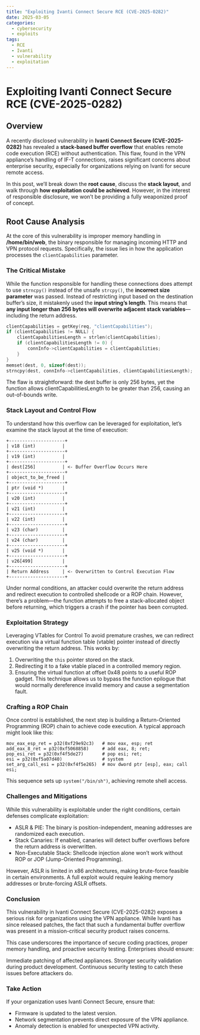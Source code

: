 ```yaml
---
title: "Exploiting Ivanti Connect Secure RCE (CVE-2025-0282)"
date: 2025-03-05
categories:
  - cybersecurity
  - exploits
tags:
  - RCE
  - Ivanti
  - vulnerability
  - exploitation
---
```


# Exploiting Ivanti Connect Secure RCE (CVE-2025-0282)

## Overview

A recently disclosed vulnerability in **Ivanti Connect Secure (CVE-2025-0282)** has revealed a **stack-based buffer overflow** that enables remote code execution (RCE) without authentication. This flaw, found in the VPN appliance’s handling of IF-T connections, raises significant concerns about enterprise security, especially for organizations relying on Ivanti for secure remote access.

In this post, we’ll break down the **root cause**, discuss the **stack layout**, and walk through **how exploitation could be achieved**. However, in the interest of responsible disclosure, we won’t be providing a fully weaponized proof of concept.

## Root Cause Analysis

At the core of this vulnerability is improper memory handling in **/home/bin/web**, the binary responsible for managing incoming HTTP and VPN protocol requests. Specifically, the issue lies in how the application processes the `clientCapabilities` parameter.

### The Critical Mistake

While the function responsible for handling these connections does attempt to use `strncpy()` instead of the unsafe `strcpy()`, the **incorrect size parameter** was passed. Instead of restricting input based on the destination buffer’s size, it mistakenly used the **input string’s length**. This means that **any input longer than 256 bytes will overwrite adjacent stack variables**—including the return address.

```c
clientCapabilities = getKey(req, "clientCapabilities");
if (clientCapabilities != NULL) {
    clientCapabilitiesLength = strlen(clientCapabilities);
    if (clientCapabilitiesLength != 0) {
        connInfo->clientCapabilities = clientCapabilities;
    }
}
memset(dest, 0, sizeof(dest));
strncpy(dest, connInfo->clientCapabilities, clientCapabilitiesLength);
```

The flaw is straightforward: the dest buffer is only 256 bytes, yet the function allows clientCapabilitiesLength to be greater than 256, causing an out-of-bounds write.

### Stack Layout and Control Flow

To understand how this overflow can be leveraged for exploitation, let’s examine the stack layout at the time of execution:
```
+---------------------+
| v18 (int)          |
+---------------------+
| v19 (int)          |
+---------------------+
| dest[256]          | <- Buffer Overflow Occurs Here
+---------------------+
| object_to_be_freed |
+---------------------+
| ptr (void *)       |
+---------------------+
| v20 (int)          |
+---------------------+
| v21 (int)          |
+---------------------+
| v22 (int)          |
+---------------------+
| v23 (char)         |
+---------------------+
| v24 (char)         |
+---------------------+
| v25 (void *)       |
+---------------------+
| v26[499]           |
+---------------------+
| Return Address     | <- Overwritten to Control Execution Flow
+---------------------+
```
Under normal conditions, an attacker could overwrite the return address and redirect execution to controlled shellcode or a ROP chain. However, there’s a problem—the function attempts to free a stack-allocated object before returning, which triggers a crash if the pointer has been corrupted.

### Exploitation Strategy

Leveraging VTables for Control
To avoid premature crashes, we can redirect execution via a virtual function table (vtable) pointer instead of directly overwriting the return address. This works by:

1. Overwriting the `this` pointer stored on the stack.
2. Redirecting it to a fake vtable placed in a controlled memory region.
3. Ensuring the virtual function at offset 0x48 points to a useful ROP gadget.
This technique allows us to bypass the function epilogue that would normally dereference invalid memory and cause a segmentation fault.

### Crafting a ROP Chain
Once control is established, the next step is building a Return-Oriented Programming (ROP) chain to achieve code execution. A typical approach might look like this:

```aiignore
mov_eax_esp_ret = p32(0xf29e92c3)   # mov eax, esp; ret
add_eax_8_ret = p32(0xf5068858)     # add eax, 8; ret;
pop_esi_ret = p32(0xf4f5de27)       # pop esi; ret;
esi = p32(0xf5a07d40)               # system
set_arg_call_esi = p32(0xf4f5e265)  # mov dword ptr [esp], eax; call esi;
```
This sequence sets up `system("/bin/sh")`, achieving remote shell access.

### Challenges and Mitigations
While this vulnerability is exploitable under the right conditions, certain defenses complicate exploitation:

- ASLR & PIE: The binary is position-independent, meaning addresses are randomized each execution.
- Stack Canaries: If enabled, canaries will detect buffer overflows before the return address is overwritten.
- Non-Executable Stack: Shellcode injection alone won’t work without ROP or JOP (Jump-Oriented Programming).

However, ASLR is limited in x86 architectures, making brute-force feasible in certain environments. A full exploit would require leaking memory addresses or brute-forcing ASLR offsets.

### Conclusion

This vulnerability in Ivanti Connect Secure (CVE-2025-0282) exposes a serious risk for organizations using the VPN appliance. While Ivanti has since released patches, the fact that such a fundamental buffer overflow was present in a mission-critical security product raises concerns.

This case underscores the importance of secure coding practices, proper memory handling, and proactive security testing. Enterprises should ensure:

Immediate patching of affected appliances.
Stronger security validation during product development.
Continuous security testing to catch these issues before attackers do.

### Take Action

If your organization uses Ivanti Connect Secure, ensure that:

- Firmware is updated to the latest version.
- Network segmentation prevents direct exposure of the VPN appliance.
- Anomaly detection is enabled for unexpected VPN activity.
